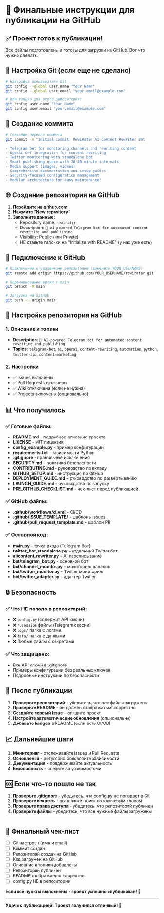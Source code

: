 # 🚀 Финальные инструкции для публикации на GitHub

## ✅ Проект готов к публикации!

Все файлы подготовлены и готовы для загрузки на GitHub. Вот что нужно сделать:

## 🔧 Настройка Git (если еще не сделано)

```bash
# Настройка пользователя Git
git config --global user.name "Your Name"
git config --global user.email "your.email@example.com"

# Или только для этого репозитория:
git config user.name "Your Name"
git config user.email "your.email@example.com"
```

## 📝 Создание коммита

```bash
# Создание первого коммита
git commit -m "Initial commit: RewiRater AI Content Rewriter Bot

- Telegram bot for monitoring channels and rewriting content
- OpenAI GPT integration for content rewriting  
- Twitter monitoring with standalone bot
- Smart publishing queue with 20-30 minute intervals
- Media support (images, videos)
- Comprehensive documentation and setup guides
- Security-focused configuration management
- Modular architecture for easy maintenance"
```

## 🌐 Создание репозитория на GitHub

1. **Перейдите на [github.com](https://github.com)**
2. **Нажмите "New repository"**
3. **Заполните данные:**
   - Repository name: `rewirater`
   - Description: `🤖 AI-powered Telegram bot for automated content rewriting and publishing`
   - Visibility: Public (или Private)
   - НЕ ставьте галочки на "Initialize with README" (у нас уже есть)

## 🔗 Подключение к GitHub

```bash
# Подключение к удаленному репозиторию (замените YOUR_USERNAME)
git remote add origin https://github.com/YOUR_USERNAME/rewirater.git

# Переименование ветки в main
git branch -M main

# Загрузка на GitHub
git push -u origin main
```

## 🎯 Настройка репозитория на GitHub

### 1. Описание и топики
- **Description**: `🤖 AI-powered Telegram bot for automated content rewriting and publishing`
- **Topics**: `telegram-bot`, `ai`, `openai`, `content-rewriting`, `automation`, `python`, `twitter-api`, `content-marketing`

### 2. Настройки
- ✅ Issues включены
- ✅ Pull Requests включены
- ✅ Wiki отключена (если не нужна)
- ✅ Projects включены (опционально)

## 📊 Что получилось

### ✅ Готовые файлы:
- **README.md** - подробное описание проекта
- **LICENSE** - MIT лицензия
- **config_example.py** - пример конфигурации
- **requirements.txt** - зависимости Python
- **.gitignore** - правильные исключения
- **SECURITY.md** - политика безопасности
- **CONTRIBUTING.md** - руководство по вкладу
- **GITHUB_SETUP.md** - инструкция по GitHub
- **DEPLOYMENT_GUIDE.md** - руководство по развертыванию
- **LAUNCH_GUIDE.md** - руководство по запуску
- **PRE_GITHUB_CHECKLIST.md** - чек-лист перед публикацией

### ✅ GitHub файлы:
- **.github/workflows/ci.yml** - CI/CD
- **.github/ISSUE_TEMPLATE/** - шаблоны issues
- **.github/pull_request_template.md** - шаблон PR

### ✅ Основной код:
- **main.py** - точка входа (Telegram бот)
- **twitter_bot_standalone.py** - отдельный Twitter бот
- **ai/content_rewriter.py** - AI переписывание
- **bot/telegram_bot.py** - основной бот
- **bot/channel_monitor.py** - мониторинг каналов
- **bot/twitter_monitor.py** - Twitter мониторинг
- **bot/twitter_adapter.py** - адаптер Twitter

## 🔒 Безопасность

### ✅ Что НЕ попало в репозиторий:
- ❌ `config.py` (содержит API ключи)
- ❌ `*.session` файлы (Telegram сессии)
- ❌ `logs/` папка с логами
- ❌ `data/` папка с данными
- ❌ Любые файлы с секретами

### ✅ Что защищено:
- Все API ключи в .gitignore
- Примеры конфигурации без реальных ключей
- Подробные инструкции по безопасности

## 🎉 После публикации

1. **Проверьте репозиторий** - убедитесь, что все файлы загружены
2. **Проверьте README** - он должен отображаться корректно
3. **Создайте первый Issue** - опишите проект
4. **Настройте автоматические обновления** (опционально)
5. **Добавьте badges** в README (если есть CI/CD)

## 📈 Дальнейшие шаги

1. **Мониторинг** - отслеживайте Issues и Pull Requests
2. **Обновления** - регулярно обновляйте зависимости
3. **Документация** - поддерживайте актуальность
4. **Безопасность** - следите за уязвимостями

## 🆘 Если что-то пошло не так

1. **Проверьте .gitignore** - убедитесь, что config.py не попадает в Git
2. **Проверьте секреты** - выполните поиск по ключевым словам
3. **Проверьте права доступа** - убедитесь, что репозиторий публичен
4. **Проверьте файлы** - убедитесь, что все нужные файлы загружены

---

## 🎯 Финальный чек-лист

- [ ] Git настроен (имя и email)
- [ ] Коммит создан
- [ ] Репозиторий создан на GitHub
- [ ] Код загружен на GitHub
- [ ] Описание и топики добавлены
- [ ] Репозиторий публичен
- [ ] README отображается корректно
- [ ] config.py НЕ в репозитории

**Если все пункты выполнены - проект успешно опубликован! 🚀**

---

**Удачи с публикацией! Проект получился отличный! 🎉**
